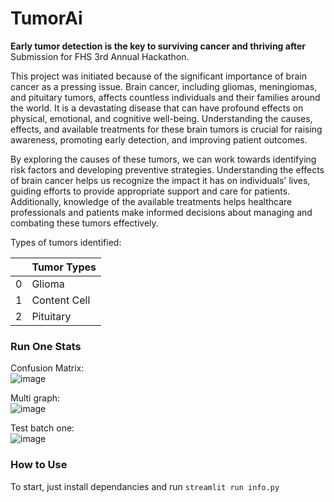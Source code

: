 # TumorAi
**Early tumor detection is the key to surviving cancer and thriving after** <br>
Submission for FHS 3rd Annual Hackathon.

This project was initiated because of the significant importance of brain cancer as a pressing issue. Brain cancer, including gliomas, meningiomas, and pituitary tumors, affects countless individuals and their families around the world. It is a devastating disease that can have profound effects on physical, emotional, and cognitive well-being. Understanding the causes, effects, and available treatments for these brain tumors is crucial for raising awareness, promoting early detection, and improving patient outcomes.

By exploring the causes of these tumors, we can work towards identifying risk factors and developing preventive strategies. Understanding the effects of brain cancer helps us recognize the impact it has on individuals' lives, guiding efforts to provide appropriate support and care for patients. Additionally, knowledge of the available treatments helps healthcare professionals and patients make informed decisions about managing and combating these tumors effectively.

Types of tumors identified:

|   | Tumor Types |
| - | - |
| 0 | Glioma |
| 1  | Content Cell |
| 2  | Pituitary  |

### Run One Stats
Confusion Matrix:<br>
![image](https://github.com/HarjyotS/tumor-ai/assets/66331423/a3a81528-27ad-45d8-a68e-4559c7c2919c)

Multi graph:<br>
![image](https://github.com/HarjyotS/tumor-ai/assets/66331423/8093a663-d40a-434d-8cdb-e09d2bcc979c)

Test batch one:<br>
![image](https://github.com/HarjyotS/tumor-ai/assets/66331423/05e8ea35-dac5-4a71-9381-65c9dc659a59)

### How to Use
To start, just install dependancies and run ```streamlit run info.py```
